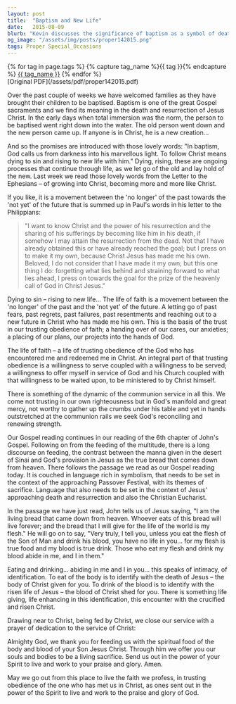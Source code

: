 ```yaml
---
layout: post
title:  "Baptism and New Life"
date:   2015-08-09
blurb: "Kevin discusses the significance of baptism as a symbol of death to sin and rising to new life in Christ. He reflects on the ongoing process of transformation, letting go of the past, and embracing the future with trust in God. The sermon also explores the themes of service, communion, and the intimate relationship with Christ through the Eucharist."
og_image: "/assets/img/posts/proper142015.png"
tags: Proper Special_Occasions
---    
```

<div class="tag-pills">
  {% for tag in page.tags %}
    {% capture tag_name %}{{ tag }}{% endcapture %}
    <a href="{{ site.baseurl }}/tag/{{ tag_name }}" class="tag-pill">{{ tag_name }}</a>
  {% endfor %}
</div>
[Original PDF](/assets/pdf/proper142015.pdf)

Over the past couple of weeks we have welcomed families as they have brought their children to be baptised. Baptism is one of the great Gospel sacraments and we find its meaning in the death and resurrection of Jesus Christ. In the early days when total immersion was the norm, the person to be baptised went right down into the water. The old person went down and the new person came up. If anyone is in Christ, he is a new creation...

And so the promises are introduced with those lovely words: "In baptism, God calls us from darkness into his marvellous light. To follow Christ means dying to sin and rising to new life with him." Dying, rising, these are ongoing processes that continue through life, as we let go of the old and lay hold of the new. Last week we read those lovely words from the Letter to the Ephesians – of growing into Christ, becoming more and more like Christ.

If you like, it is a movement between the 'no longer' of the past towards the 'not yet' of the future that is summed up in Paul's words in his letter to the Philippians:

> "I want to know Christ and the power of his resurrection and the sharing of his sufferings by becoming like him in his death, if somehow I may attain the resurrection from the dead. Not that I have already obtained this or have already reached the goal; but I press on to make it my own, because Christ Jesus has made me his own. Beloved, I do not consider that I have made it my own; but this one thing I do: forgetting what lies behind and straining forward to what lies ahead, I press on towards the goal for the prize of the heavenly call of God in Christ Jesus."

Dying to sin – rising to new life... The life of faith is a movement between the 'no longer' of the past and the 'not yet' of the future. A letting go of past fears, past regrets, past failures, past resentments and reaching out to a new future in Christ who has made me his own. This is the basis of the trust in our trusting obedience of faith; a handing over of our cares, our anxieties; a placing of our plans, our projects into the hands of God.

The life of faith – a life of trusting obedience of the God who has encountered me and redeemed me in Christ. An integral part of that trusting obedience is a willingness to serve coupled with a willingness to be served; a willingness to offer myself in service of God and his Church coupled with that willingness to be waited upon, to be ministered to by Christ himself.

There is something of the dynamic of the communion service in all this. We come not trusting in our own righteousness but in God's manifold and great mercy, not worthy to gather up the crumbs under his table and yet in hands outstretched at the communion rails we seek God's reconciling and renewing strength.

Our Gospel reading continues in our reading of the 6th chapter of John's Gospel. Following on from the feeding of the multitude, there is a long discourse on feeding, the contrast between the manna given in the desert of Sinai and God's provision in Jesus as the true bread that comes down from heaven. There follows the passage we read as our Gospel reading today. It is couched in language rich in symbolism, that needs to be set in the context of the approaching Passover Festival, with its themes of sacrifice. Language that also needs to be set in the context of Jesus' approaching death and resurrection and also the Christian Eucharist.

In the passage we have just read, John tells us of Jesus saying, "I am the living bread that came down from heaven. Whoever eats of this bread will live forever; and the bread that I will give for the life of the world is my flesh." He will go on to say, "Very truly, I tell you, unless you eat the flesh of the Son of Man and drink his blood, you have no life in you... for my flesh is true food and my blood is true drink. Those who eat my flesh and drink my blood abide in me, and I in them."

Eating and drinking... abiding in me and I in you... this speaks of intimacy, of identification. To eat of the body is to identify with the death of Jesus – the body of Christ given for you. To drink of the blood is to identify with the risen life of Jesus – the blood of Christ shed for you. There is something life giving, life enhancing in this identification, this encounter with the crucified and risen Christ.

Drawing near to Christ, being fed by Christ, we close our service with a prayer of dedication to the service of Christ:

Almighty God, we thank you for feeding us with the spiritual food of the body and blood of your Son Jesus Christ. Through him we offer you our souls and bodies to be a living sacrifice. Send us out in the power of your Spirit to live and work to your praise and glory. Amen.

May we go out from this place to live the faith we profess, in trusting obedience of the one who has met us in Christ, as ones sent out in the power of the Spirit to live and work to the praise and glory of God.
